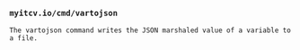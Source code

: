 <!-- __JSON: go list -json
### `{{.Out.ImportPath}}`

-->
### `myitcv.io/cmd/vartojson`

<!-- END -->

<!-- __TEMPLATE: gobin -m -run myitcv.io/cmd/vartojson -h # NEGATE
```
{{.Out}}
```
-->
```
The vartojson command writes the JSON marshaled value of a variable to a file.

```
<!-- END -->
